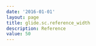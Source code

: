 ```yaml
---
date: '2016-01-01'
layout: page
title: glide.sc.reference_width
description: Reference
value: 50
---
```

